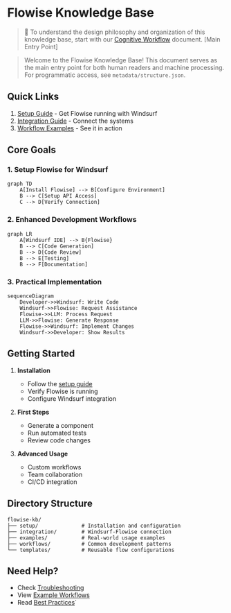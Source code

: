 # Flowise Knowledge Base

> 📖 To understand the design philosophy and organization of this knowledge base, start with our [Cognitive Workflow](docs/architecture/cognitive-workflow.md) document. [Main Entry Point]

> Welcome to the Flowise Knowledge Base! This document serves as the main entry point for both human readers and machine processing. For programmatic access, see `metadata/structure.json`.

## Quick Links
1. [Setup Guide](setup/installation.md) - Get Flowise running with Windsurf
2. [Integration Guide](integration/windsurf-flowise.md) - Connect the systems
3. [Workflow Examples](examples/workflows.md) - See it in action

## Core Goals

### 1. Setup Flowise for Windsurf
```mermaid
graph TD
    A[Install Flowise] --> B[Configure Environment]
    B --> C[Setup API Access]
    C --> D[Verify Connection]
```

### 2. Enhanced Development Workflows
```mermaid
graph LR
    A[Windsurf IDE] --> B{Flowise}
    B --> C[Code Generation]
    B --> D[Code Review]
    B --> E[Testing]
    B --> F[Documentation]
```

### 3. Practical Implementation
```mermaid
sequenceDiagram
    Developer->>Windsurf: Write Code
    Windsurf->>Flowise: Request Assistance
    Flowise->>LLM: Process Request
    LLM->>Flowise: Generate Response
    Flowise->>Windsurf: Implement Changes
    Windsurf->>Developer: Show Results
```

## Getting Started

1. **Installation**
   - Follow the [setup guide](setup/installation.md)
   - Verify Flowise is running
   - Configure Windsurf integration

2. **First Steps**
   - Generate a component
   - Run automated tests
   - Review code changes

3. **Advanced Usage**
   - Custom workflows
   - Team collaboration
   - CI/CD integration

## Directory Structure
```
flowise-kb/
├── setup/              # Installation and configuration
├── integration/        # Windsurf-Flowise connection
├── examples/           # Real-world usage examples
├── workflows/          # Common development patterns
└── templates/          # Reusable flow configurations
```

## Need Help?
- Check [Troubleshooting](setup/troubleshooting.md)
- View [Example Workflows](examples/workflows.md)
- Read [Best Practices](integration/best-practices.md)`
